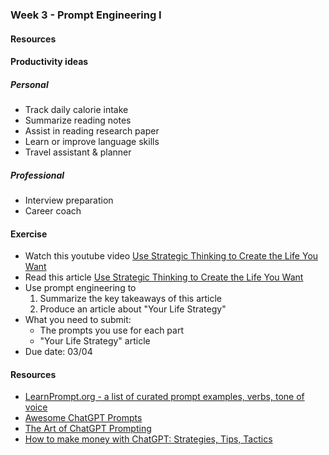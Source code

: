 ### Week 3 - Prompt Engineering I

#### Resources

#### Productivity ideas

##### Personal
* Track daily calorie intake
* Summarize reading notes
* Assist in reading research paper
* Learn or improve language skills
* Travel assistant & planner



##### Professional
* Interview preparation
* Career coach


#### Exercise
* Watch this youtube video [Use Strategic Thinking to Create the Life You Want](https://www.youtube.com/watch?v=dbiNhAZlXZk)
* Read this article [Use Strategic Thinking to Create the Life You Want ](strategic-thinking-to-create-life-you-want.pdf)
* Use prompt engineering to
  1) Summarize the key takeaways of this article
  2) Produce an article about "Your Life Strategy"
* What you need to submit:
  * The prompts you use for each part
  * "Your Life Strategy" article
* Due date: 03/04

#### Resources
* [LearnPrompt.org - a list of curated prompt examples, verbs, tone of voice](https://www.learnprompt.org/)
* [Awesome ChatGPT Prompts](https://github.com/f/awesome-chatgpt-prompts/)
* [The Art of ChatGPT Prompting](https://fka.gumroad.com/l/art-of-chatgpt-prompting)
* [How to make money with ChatGPT: Strategies, Tips, Tactics](https://fka.gumroad.com/l/how-to-make-money-with-chatgpt)